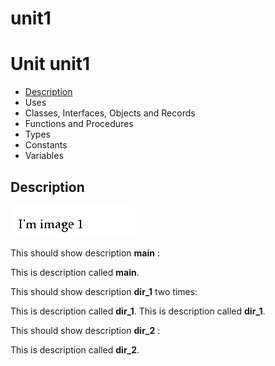 # unit1


# Unit unit1

- [Description](#PasDoc-Description)
- Uses
- Classes, Interfaces, Objects and Records
- Functions and Procedures
- Types
- Constants
- Variables

<span id="PasDoc-Description"/>

## Description
<img src="image_0.png" alt="image" />

This should show description **main** :

This is description called **main**. 

This should show description **dir\_1** two times:

This is description called **dir\_1**.  This is description called **dir\_1**. 

This should show description **dir\_2** :

This is description called **dir\_2**. <span id="PasDoc-Uses"/>
